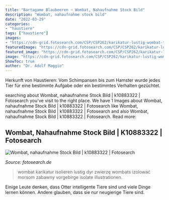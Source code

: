 ```yaml
---
title: "Bartagame Blaubeeren ~ Wombat, Nahaufnahme Stock Bild"
description: "Wombat, nahaufnahme stock bild"
date: "2022-03-29"
categories:
- "haustiere"
tags: ["haustiere"]
images:
- "https://cdn-grid.fotosearch.com/CSP/CSP262/karikatur-lustig-wombat-tier-clip-art__k31615127.jpg"
featuredImage: "https://cdn-grid.fotosearch.com/CSP/CSP262/karikatur-lustig-wombat-tier-clip-art__k31615127.jpg"
featured_image: "https://cdn-grid.fotosearch.com/CSP/CSP262/karikatur-lustig-wombat-tier-clip-art__k31615127.jpg"
image: "https://cdn-grid.fotosearch.com/CSP/CSP262/karikatur-lustig-wombat-tier-clip-art__k31615127.jpg"
ShowToc: true
author: "Dr. Adolf Maggio"
---
```



Herkunft von Haustieren: Vom Schimpansen bis zum Hamster wurde jedes Tier für eine bestimmte Aufgabe oder ein bestimmtes Verhalten gezüchtet.

	

		
searching about Wombat, nahaufnahme Stock Bild | k10883322 | Fotosearch you've visit to the right place. We have 1 Images about Wombat, nahaufnahme Stock Bild | k10883322 | Fotosearch like Wombat, nahaufnahme Stock Bild | k10883322 | Fotosearch and also Wombat, nahaufnahme Stock Bild | k10883322 | Fotosearch. Read more:
		
    
## Wombat, Nahaufnahme Stock Bild | K10883322 | Fotosearch

<img loading=lazy src="https://cdn-grid.fotosearch.com/CSP/CSP262/karikatur-lustig-wombat-tier-clip-art__k31615127.jpg" onerror="this.onerror=null;this.src='https://tse3.mm.bing.net/th?id=OIP.AE8-Dx_tp0i_RU4w0y3ugwAAAA&amp;pid=15.1';" alt="Wombat, nahaufnahme Stock Bild | k10883322 | Fotosearch">

_Source: fotosearch.de_

>wombat karikatur isolieren lustig dyr zwierzę wombats izolować morsom zabawny vorgebirge isolate illustrationen. 

	

Einige Leute denken, dass Otter intelligente Tiere sind und viele Dinge lernen können. Andere glauben, dass sie nur neugierige Tiere sind.

